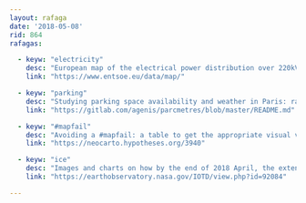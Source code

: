 ```yaml
---
layout: rafaga
date: '2018-05-08'
rid: 864
rafagas:

  - keyw: "electricity"
    desc: "European map of the electrical power distribution over 220kV, with all power plants producing over 100MW"
    link: "https://www.entsoe.eu/data/map/"

  - keyw: "parking"
    desc: "Studying parking space availability and weather in Paris: rainy days have fewer cars around"
    link: "https://gitlab.com/agenis/parcmetres/blob/master/README.md"

  - keyw: "#mapfail"
    desc: "Avoiding a #mapfail: a table to get the appropriate visual variable for different indicators depending on its spatial distribution "
    link: "https://neocarto.hypotheses.org/3940"

  - keyw: "ice"
    desc: "Images and charts on how by the end of 2018 April, the extent of the Bering sea ice was way smaller than on average for that season"
    link: "https://earthobservatory.nasa.gov/IOTD/view.php?id=92084"

---
```

